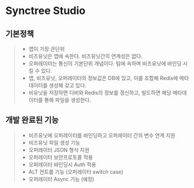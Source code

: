 # Synctree Studio

## 기본정책
> - 앱이 가장 큰단위
> - 비즈유닛은 앱에 속한다. 비즈유닛간의 연계성은 없다.
> - 오퍼레이터는 통신의 기본단위 개념이다. 팀에 속하며 비즈유닛에 바인딩 시킬 수 있다.
> - 앱, 비즈유닛, 오퍼레이터의 정보값은 DB에 있고, 이를 조합해 Redis에 메타데이터를 생성해 갖고 있다.
> - 비유닛을 저장하면 디비와 Redis의 정보를 갱신하고, 빌드하면 해당 메타데이터를 통해 파일을 생성한다.

## 개발 완료된 기능
> - 비즈유닛에 오퍼레이터를 바인딩하고 오퍼레이터 간의 변수 연계 지원
> - 비즈유닛 파일 생성 기능
> - 오퍼레이터 JSON 형식 지원
> - 오퍼레이터 보안프로토콜 적용
> - 오퍼레이터 바인딩시 Auth 적용
> - ALT 컨트롤 기능 (오퍼레이터 switch case)
> - 오퍼레이터 Async 기능 (예정)
